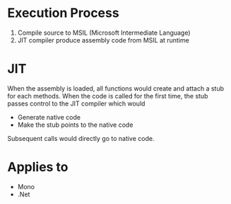 # Execution Process

1. Compile source to MSIL (Microsoft Intermediate Language)
2. JIT compiler produce assembly code from MSIL at runtime

# JIT

When the assembly is loaded, all functions would create and attach a stub
for each methods. When the code is called for the first time, the stub passes
control to the JIT compiler which would

- Generate native code
- Make the stub points to the native code

Subsequent calls would directly go to native code.

# Applies to

- Mono
- .Net

